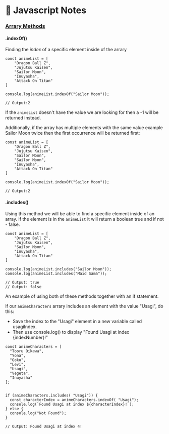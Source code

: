 # :memo: Javascript Notes

###  <ins>Arrary Methods</ins>

#### .indexOf()
Finding the *index* of a specific element inside of the arrary 

```
const animeList = [
    "Dragon Ball Z",
    "Jujutsu Kaisen",
    "Sailor Moon",
    "Inuyasha",
    "Attack On Titan"
]

console.log(animeList.indexOf("Sailor Moon"));

// Output:2
```
If the ```animeList``` doesn't have the value we are looking for then a -1 will be returned instead.

Additionally, if the array has multiple elements with the same value example Sailor Moon twice then the first occurrence will be returned first:

```
const animeList = [
    "Dragon Ball Z",
    "Jujutsu Kaisen",
    "Sailor Moon",
    "Sailor Moon",
    "Inuyasha",
    "Attack On Titan"
]

console.log(animeList.indexOf("Sailor Moon"));

// Output:2
```

#### .includes()

Using this method we will be able to find a specific element inside of an array. If the element is in the ```animeList``` it will return a boolean true and if not - false. 


```
const animeList = [
    "Dragon Ball Z",
    "Jujutsu Kaisen",
    "Sailor Moon",
    "Inuyasha",
    "Attack On Titan"
]

console.log(animeList.includes("Sailor Moon"));
console.log(animeList.includes("Maid Sama"));

// Output: true
// Output: false
```

An example of using both of these methods together with an if statement. 

If our ```animeCharacters``` arrary includes an element with the value "Usagi", do this: 
- Save the index to the "Usagi" element in a new variable called usagiIndex.
- Then use console.log() to display "Found Usagi at index {indexNumber}!"

```
const animeCharacters = [
  "Tooru Oikawa",
  "Yona",
  "Goku",
  "Levi",
  "Usagi", 
  "Vegeta",
  "Inuyasha"
];


if (animeCharacters.includes( "Usagi")) {
  const characterIndex = animeCharacters.indexOf( "Usagi");
  console.log(`Found Usagi at index ${characterIndex}!`);
} else {
  console.log("Not Found");
}

// Output: Found Usagi at index 4!
```

